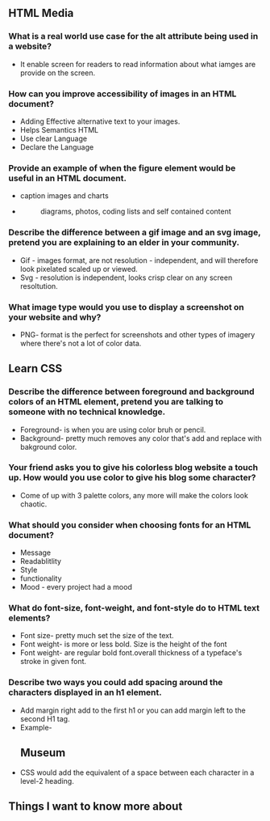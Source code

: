 ## HTML Media

### What is a real world use case for the alt attribute being used in a website?
*  It enable screen for readers to read information about what iamges are provide on the screen.


### How can you improve accessibility of images in an HTML document?
* Adding Effective alternative text to your images.
* Helps Semantics HTML
* Use clear Language 
* Declare the Language

### Provide an example of when the figure element would be useful in an HTML document.
* caption images and charts
* <figure> diagrams, photos, coding lists and self contained content

### Describe the difference between a gif image and an svg image, pretend you are explaining to an elder in your community.
* Gif - images format, are not resolution - independent, and will therefore look pixelated scaled up or viewed.
* Svg - resolution is independent, looks crisp clear on any screen resoltution.

### What image type would you use to display a screenshot on your website and why?
* PNG- format is the perfect for screenshots and other types of imagery where there's not a lot of  color data.


## Learn CSS

### Describe the difference between foreground and background colors of an HTML element, pretend you are talking to someone with no technical knowledge.
* Foreground- is when you are using color bruh or pencil.
* Background- pretty much removes any color that's add and replace with bakground color.

### Your friend asks you to give his colorless blog website a touch up. How would you use color to give his blog some character?
* Come of up with 3 palette colors, any more will make the colors look chaotic.

### What should you consider when choosing fonts for an HTML document?
* Message 
* Readablitlity 
* Style 
* functionality
* Mood - every project had a mood

### What do font-size, font-weight, and font-style do to HTML text elements?
* Font size- pretty much set the size of the text.
* Font weight- is more or less bold. Size is the height of the font
* Font weight- are regular bold font.overall thickness of a typeface's stroke in given font.

### Describe two ways you could add spacing around the characters displayed in an h1 element.
* Add margin right add to the first h1 or you can add margin left to the second H1 tag.
* Example- <h2>Museum</h2>
* CSS would add the  equivalent of a space between each character in a level-2 heading.


## Things I want to know more about